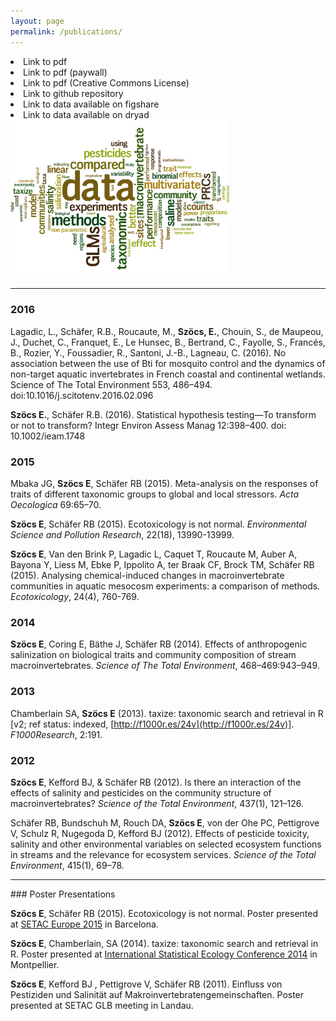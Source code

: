 ```yaml
---
layout: page
permalink: /publications/
---
```



<div class="row">
  <div class="col-xs-5">
    <div class="container">
      <div class='sidebar'>
      	<li><span style="color:#e14000"><i class="fa fa-file-pdf-o"></i></span> Link to pdf </li>
      	<li><span style="color:#e14000"><i class="fa fa-money"></i></span> Link to pdf (paywall)</li>
      	<li><span style="color:#e14000"><i class="cc cc-cc"></i></span> Link to pdf (Creative Commons License)</li>
      	<li><span style="color:#e14000"><i class="fa fa-github"></i></span> Link to github repository</li>
      	<li><span style="color:#e14000"><i class="ai ai-figshare"></i></span> Link to data available on figshare </li>
      	<li><span style="color:#e14000"><i class="ai ai-dryad"></i></span> Link to data available on dryad</li>
	    </div>
    </div>
  </div>
  <div class="col-xs-7">
    <img style="float: rigth" width="350" src="/images/wordcloud_abstracts_firstauthor.png">
  </div>
</div>

<hr>

<div class="publist" markdown="1">

### 2016

Lagadic, L., Schäfer, R.B., Roucaute, M., **Szöcs, E.**, Chouin, S., de Maupeou, J., Duchet, C., Franquet, E., Le Hunsec, B., Bertrand, C., Fayolle, S., Francés, B., Rozier, Y., Foussadier, R., Santoni, J.-B., Lagneau, C. (2016). No association between the use of Bti for mosquito control and the dynamics of non-target aquatic invertebrates in French coastal and continental wetlands. Science of The Total Environment 553, 486–494. doi:10.1016/j.scitotenv.2016.02.096 <a href="http://www.sciencedirect.com/science/article/pii/S0048969716303060"><i class="fa fa-money"></i></a>

**Szöcs E.**, Schäfer R.B. (2016). Statistical hypothesis testing—To transform or not to transform? Integr Environ Assess Manag 12:398–400. doi: 10.1002/ieam.1748 <a href="http://onlinelibrary.wiley.com/doi/10.1002/ieam.1748/abstract"><i class="fa fa-money"></i></a>



### 2015

Mbaka JG, **Szöcs E**, Schäfer RB (2015). Meta-analysis on the responses of traits of different taxonomic groups to global and local stressors. *Acta Oecologica* 69:65–70. <a href="http://www.sciencedirect.com/science/article/pii/S1146609X15300175"><i class="fa fa-money"></i></a>


**Szöcs E**,  Schäfer RB (2015). Ecotoxicology is not normal. *Environmental Science and Pollution Research*, 22(18), 13990-13999. <a href="https://github.com/EDiLD/usetheglm"><i class="fa fa-github"></i></a> <a href="https://github.com/EDiLD/usetheglm/raw/master/manuscript/final/report.pdf"><i class="fa fa-file-pdf-o"></i></a> <a href="http://link.springer.com/article/10.1007%2Fs11356-015-4579-3"><i class="fa fa-money"></i></a>

**Szöcs E**, Van den Brink P, Lagadic L, Caquet T, Roucaute M, Auber A, Bayona Y, Liess M, Ebke P, Ippolito A, ter Braak CF, Brock TM, Schäfer RB (2015). Analysing chemical-induced changes in macroinvertebrate communities in aquatic mesocosm experiments: a comparison of methods.  *Ecotoxicology*, 24(4), 760-769. <a href="http://link.springer.com/article/10.1007/s10646-015-1421-0#"><i class="fa fa-money"></i></a>


### 2014

**Szöcs E**, Coring E, Bäthe J, Schäfer RB (2014). Effects of anthropogenic salinization on biological traits and community composition of stream macroinvertebrates. *Science of The Total Environment*, 468–469:943–949. <a href="http://figshare.com/articles/Data_from_Effects_of_anthropogenic_salinisation_on_biological_traits_and_community_composition_of_stream_macroinvertebrates_/810488"><i class="ai ai-figshare"></i></a> <a href="http://www.sciencedirect.com/science/article/pii/S0048969713009728"><i class="fa fa-money"></i></a>


### 2013

Chamberlain SA, **Szöcs E** (2013). taxize: taxonomic search and retrieval in R [v2; ref status: indexed, [http://f1000r.es/24v](http://f1000r.es/24v)]. *F1000Research*, 2:191. <a href="http://f1000research.com/articles/2-191/v2/pdf"><i class="cc cc-cc"></i></a>


### 2012

**Szöcs E**, Kefford BJ, & Schäfer RB (2012). Is there an interaction of the effects of salinity and pesticides on the community structure of macroinvertebrates? *Science of the Total Environment*, 437(1), 121–126.  <a href="http://datadryad.org/resource/doi:10.5061/dryad.23hs6"><i class="ai ai-dryad"></i></a> <a href="http://www.sciencedirect.com/science/article/pii/S004896971201011X"><i class="fa fa-money"></i></a>

Schäfer RB, Bundschuh M, Rouch DA, **Szöcs E**, von der Ohe PC, Pettigrove V, Schulz R, Nugegoda D, Kefford BJ (2012). Effects of pesticide toxicity, salinity and other environmental variables on selected ecosystem functions in streams and the relevance for ecosystem services. *Science of the Total Environment*, 415(1), 69–78. <a href="http://www.sciencedirect.com/science/article/pii/S0048969711005912"><i class="fa fa-money"></i></a>

 <hr>	                                                                                                                                                                                                                                                                                                                            
### Poster Presentations

**Szöcs E**, Schäfer RB (2015). Ecotoxicology is not normal.
Poster presented at [SETAC Europe 2015](http://barcelona.setac.eu/?contentid=767) in Barcelona. <a href="https://github.com/EDiLD/usetheglm/raw/master/poster/poster.pdf"><i class="fa fa-fw fa-file-pdf-o"></i></a> <a href="https://github.com/EDiLD/usetheglm/tree/master/poster"><i class="fa fa-github"></i></a>

**Szöcs E**, Chamberlain, SA (2014). taxize: taxonomic search and retrieval in R.
Poster presented at [International Statistical Ecology Conference 2014](http://isec2014.sciencesconf.org/) in Montpellier.  <a href="http://edild.github.io/files/poster_isec2014.pdf"><i class="fa fa-fw fa-file-pdf-o"></i></a> <a href="https://github.com/EDiLD/taxize_posterr"><i class="fa fa-github"></i></a>

**Szöcs E**, Kefford BJ , Pettigrove V, Schäfer RB (2011). Einfluss von Pestiziden und Salinität auf Makroinvertebratengemeinschaften.  Poster presented at SETAC GLB meeting in Landau. <a href="http://edild.github.io/files/Poster_2011_SETAC-GLB_Landau.pdf"><i class="fa fa-file-pdf-o"></i></a>

<div class="publist">

